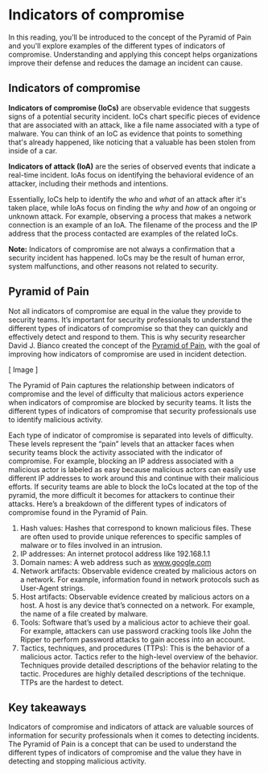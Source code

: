 # Indicators of compromise
In this reading, you’ll be introduced to the concept of the Pyramid of Pain and you'll explore examples of the different types of indicators of compromise. Understanding and applying this concept helps organizations improve their defense and reduces the damage an incident can cause.

## Indicators of compromise
**Indicators of compromise (IoCs)** are observable evidence that suggests signs of a potential security incident. IoCs chart specific pieces of evidence that are associated with an attack, like a file name associated with a type of malware. You can think of an IoC as evidence that points to something that's already happened, like noticing that a valuable has been stolen from inside of a car. 

**Indicators of attack (IoA)** are the series of observed events that indicate a real-time incident.  IoAs focus on identifying the behavioral evidence of an attacker, including their methods and intentions.

Essentially, IoCs help to identify the *who* and *what* of an attack after it's taken place, while IoAs focus on finding the *why* and *how* of an ongoing or unknown attack. For example, observing a process that makes a network connection is an example of an IoA. The filename of the process and the IP address that the process contacted are examples of the related IoCs.

**Note:** Indicators of compromise are not always a confirmation that a security incident has happened. IoCs may be the result of human error, system malfunctions, and other reasons not related to security. 

## Pyramid of Pain
Not all indicators of compromise are equal in the value they provide to security teams. It’s important for security professionals to understand the different types of indicators of compromise so that they can quickly and effectively detect and respond to them. This is why security researcher David J. Bianco created the concept of the [Pyramid of Pain](https://detect-respond.blogspot.com/2013/03/the-pyramid-of-pain.html), with the goal of improving how indicators of compromise are used in incident detection.

[ Image ]

The Pyramid of Pain captures the relationship between indicators of compromise and the level of difficulty that malicious actors experience when indicators of compromise are blocked by security teams. It lists the different types of indicators of compromise that security professionals use to identify malicious activity. 

Each type of indicator of compromise is separated into levels of difficulty. These levels represent the “pain” levels that an attacker faces when security teams block the activity associated with the indicator of compromise. For example, blocking an IP address associated with a malicious actor is labeled as easy because malicious actors can easily use different IP addresses to work around this and continue with their malicious efforts. If security teams are able to block the IoCs located at the top of the pyramid, the more difficult it becomes for attackers to continue their attacks. Here’s a breakdown of the different types of indicators of compromise found in the Pyramid of Pain. 

1. Hash values: Hashes that correspond to known malicious files. These are often used to provide unique references to specific samples of malware or to files involved in an intrusion.
2. IP addresses: An internet protocol address like 192.168.1.1
3. Domain names: A web address such as www.google.com
4. Network artifacts: Observable evidence created by malicious actors on a network. For example, information found in network protocols such as User-Agent strings.
5. Host artifacts: Observable evidence created by malicious actors on a host. A host is any device that’s connected on a network. For example, the name of a file created by malware.
6. Tools: Software that’s used by a malicious actor to achieve their goal. For example, attackers can use password cracking tools like John the Ripper to perform password attacks to gain access into an account.
7. Tactics, techniques, and procedures (TTPs): This is the behavior of a malicious actor. Tactics refer to the high-level overview of the behavior. Techniques provide detailed descriptions of the behavior relating to the tactic. Procedures are highly detailed descriptions of the technique. TTPs are the hardest to detect. 

## Key takeaways
Indicators of compromise and indicators of attack are valuable sources of information for security professionals when it comes to detecting incidents. The Pyramid of Pain is a concept that can be used to understand the different types of indicators of compromise and the value they have in detecting and stopping malicious activity.
